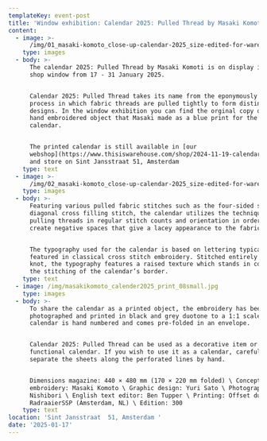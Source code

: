 ```yaml
---
templateKey: event-post
title: 'Window exhibition: Calendar 2025: Pulled Thread by Masaki Komoto'
content:
  - image: >-
      /img/01_masaki-komoto_close-up-calendar-2025_size-edited-for-warehouse-website.jpg
    type: images
  - body: >-
      The calendar 2025: Pulled Thread by Masaki Komoti is on display in our
      shop window from 17 - 31 January 2025. 


      Calendar 2025: Pulled Thread takes its name from the eponymously titled
      process in which fabric threads are pulled tightly to form distinct
      designs. In the window exhibition you can find the orginal copy of the
      hand embroidered object that Masaki made as a blue print for the printed
      calendar. 


      The printed calendar is still available in [our
      webshop](https://www.thisiswarehouse.com/shop/2024-11-19-calendar-2025-pulled-thread)
      and store on Sint Jansstraat 51, Amsterdam
    type: text
  - image: >-
      /img/02_masaki-komoto_close-up-calendar-2025_size-edited-for-warehouse-website.jpg
    type: images
  - body: >-
      Featuring various pulled fabric stitches such as the four-sided stitch and
      diagonal cross filling stitch, the calendar utilizes the technique of
      pulling threads in regular stitch counts and orientation in order to
      create negative spaces that give a lacey appearance to the fabric.


      The typography used for the calendar is based on lettering typically
      featured in classical cross stitch embroidery. Stitched entirely in French
      knot, the typography features a raised texture which stands in contrast to
      the stitching of the calendar’s border.
    type: text
  - image: /img/masakikomoto_calender2025_print_08small.jpg
    type: images
  - body: >-
      To share the calendar as a printed object, the embroidery has been
      photographed and printed in black and grey duotone to a 1:1 scale. Each
      calendar is hand numbered and comes pre-folded in an envelope. 


      Calendar 2025: Pulled Thread can be used as a decorative item or as a
      functional calendar. If you wish to use it as a calendar, carefully
      separate the sheets along the perforated lines by hand.


      Dimensions magazine: 440 × 480 mm (170 × 220 mm folded) \ Concept and
      embroidery: Masaki Komoto \ Graphic design: Yuri Sato \ Photography: Ayako
      Nishibori \ English text editor: Ben Tupper \ Printing: Offset duotone at
      RadraaierSSP (Amsterdam, NL) \ Edition: 300
    type: text
location: 'Sint Jansstraat  51, Amsterdam '
date: '2025-01-17'
---
```


